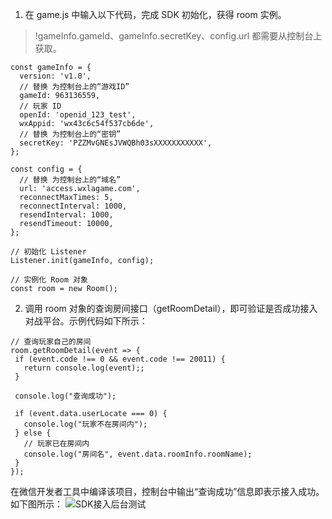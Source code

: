 1. 在 game.js 中输入以下代码，完成 SDK 初始化，获得 room 实例。
>!gameInfo.gameId、gameInfo.secretKey、config.url 都需要从控制台上获取。

```
const gameInfo = {
  version: 'v1.0',
  // 替换 为控制台上的“游戏ID”
  gameId: 963136559,
  // 玩家 ID
  openId: 'openid_123_test',
  wxAppid: 'wx43c6c54f537cb6de',
  // 替换 为控制台上的“密钥”
  secretKey: 'PZZMvGNEsJVWQBh03sXXXXXXXXXXX',
};

const config = {
  // 替换 为控制台上的“域名”
  url: 'access.wxlagame.com',
  reconnectMaxTimes: 5,
  reconnectInterval: 1000,
  resendInterval: 1000,
  resendTimeout: 10000,
};

// 初始化 Listener
Listener.init(gameInfo, config);

// 实例化 Room 对象
const room = new Room();
```

2. 调用 room 对象的查询房间接口（getRoomDetail），即可验证是否成功接入对战平台。示例代码如下所示：
 
 ```
// 查询玩家自己的房间
room.getRoomDetail(event => {
  if (event.code !== 0 && event.code !== 20011) {
    return console.log(event);;
  }

  console.log("查询成功");

  if (event.data.userLocate === 0) {
    console.log("玩家不在房间内");
  } else {
    // 玩家已在房间内
    console.log("房间名", event.data.roomInfo.roomName);
  }
});
```
在微信开发者工具中编译该项目，控制台中输出“查询成功”信息即表示接入成功。如下图所示：
![SDK接入后台测试](https://main.qcloudimg.com/raw/ce9a2bdbd748fcd8e2b288d7568142e4.png)
